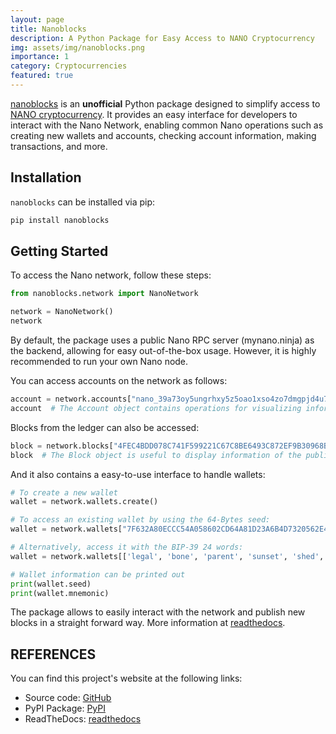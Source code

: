```yaml
---
layout: page
title: Nanoblocks
description: A Python Package for Easy Access to NANO Cryptocurrency
img: assets/img/nanoblocks.png
importance: 1
category: Cryptocurrencies
featured: true
---
```



[nanoblocks](https://nanoblocks.readthedocs.io/en/latest/) is an **unofficial** Python package designed to simplify access to [NANO cryptocurrency](https://nano.org/). It provides an easy interface for developers to interact with the Nano Network, enabling common Nano operations such as creating new wallets and accounts, checking account information, making transactions, and more.

## Installation

`nanoblocks` can be installed via pip:

```bash
pip install nanoblocks
```

## Getting Started

To access the Nano network, follow these steps:

```python
from nanoblocks.network import NanoNetwork

network = NanoNetwork()
network
```

By default, the package uses a public Nano RPC server (mynano.ninja) as the backend, allowing for easy out-of-the-box usage. However, it is highly recommended to run your own Nano node.

You can access accounts on the network as follows:

```python
account = network.accounts["nano_39a73oy5ungrhxy5z5oao1xso4zo7dmgpjd4u74xcrx3r1w6rtazuouw6qfi"]
account  # The Account object contains operations for visualizing information or managing the content
```

Blocks from the ledger can also be accessed:

```python
block = network.blocks["4FEC4BDD078C741F599221C67C8BE6493C872EF9B30968BBF4991640FFF42DA2"]
block  # The Block object is useful to display information of the published block
```

And it also contains a easy-to-use interface to handle wallets:

```python
# To create a new wallet
wallet = network.wallets.create()

# To access an existing wallet by using the 64-Bytes seed:
wallet = network.wallets["7F632A80ECCC54A058602CD64A81D23A6B4D7320562E4767C9EB0BBB1151CDF2"]

# Alternatively, access it with the BIP-39 24 words:
wallet = network.wallets[['legal', 'bone', 'parent', 'sunset', 'shed', 'expand', 'ghost', 'airport', 'stone', 'favorite', 'innocent', 'inquiry', 'regular', 'ridge', 'life', 'shift', 'electric', 'dinner', 'kiss', 'blast', 'rain', 'pottery', 'daughter', 'execute']]

# Wallet information can be printed out
print(wallet.seed)
print(wallet.mnemonic)
```

The package allows to easily interact with the network and publish new blocks in a straight forward way. More information at [readthedocs](https://nanoblocks.readthedocs.io/en/latest/).

## REFERENCES

You can find this project's website at the following links:

 * Source code: [GitHub](https://github.com/ipazc/nanoblocks/)
 * PyPI Package: [PyPI](https://pypi.org/project/nanoblocks/)
 * ReadTheDocs: [readthedocs](https://nanoblocks.readthedocs.io/en/latest/)
 
